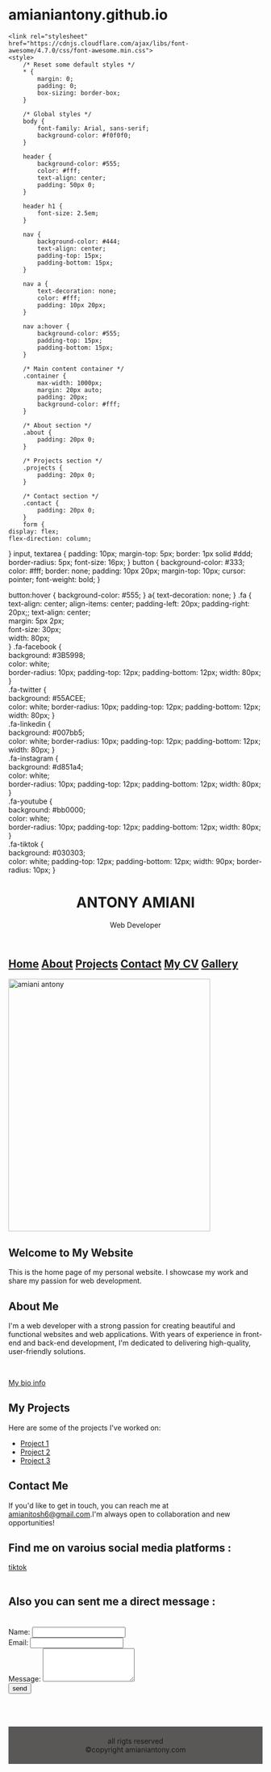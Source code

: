# amianiantony.github.io
<!DOCTYPE html>
<html lang="en">
<head>
    <meta charset="UTF-8">
    <meta name="viewport" content="width=device-width, initial-scale=1.0">
    <title>Your Name - Personal Website</title>
    <script>
        function sayHello() {
            alert('messege sent');
        }
    </script>
       
    <link rel="stylesheet" href="https://cdnjs.cloudflare.com/ajax/libs/font-awesome/4.7.0/css/font-awesome.min.css"> 
    <style>
        /* Reset some default styles */
        * {
            margin: 0;
            padding: 0;
            box-sizing: border-box;
        }

        /* Global styles */
        body {
            font-family: Arial, sans-serif;
            background-color: #f0f0f0;
        }

        header {
            background-color: #555;
            color: #fff;
            text-align: center;
            padding: 50px 0;
        }

        header h1 {
            font-size: 2.5em;
        }

        nav {
            background-color: #444;
            text-align: center;
            padding-top: 15px;
            padding-bottom: 15px;
        }

        nav a {
            text-decoration: none;
            color: #fff;
            padding: 10px 20px;
        }

        nav a:hover {
            background-color: #555;
            padding-top: 15px;
            padding-bottom: 15px;
        }

        /* Main content container */
        .container {
            max-width: 1000px;
            margin: 20px auto;
            padding: 20px;
            background-color: #fff;
        }

        /* About section */
        .about {
            padding: 20px 0;
        }

        /* Projects section */
        .projects {
            padding: 20px 0;
        }

        /* Contact section */
        .contact {
            padding: 20px 0;
        }
        form {
    display: flex;
    flex-direction: column;
}
input,
textarea {
    padding: 10px;
    margin-top: 5px;
    border: 1px solid #ddd;
    border-radius: 5px;
    font-size: 16px;
}
button {
    background-color: #333;
    color: #fff;
    border: none;
    padding: 10px 20px;
    margin-top: 10px;
    cursor: pointer;
    font-weight: bold;
}

button:hover {
    background-color: #555;
}
a{
    text-decoration: none;
}
.fa {  
    text-align: center;
    align-items: center;
  padding-left: 20px;
  padding-right: 20px;; 
text-align: center;  
  margin: 5px 2px;  
  font-size: 30px;  
  width: 80px;  
} 
.fa-facebook {  
  background: #3B5998;  
  color: white;  
  border-radius: 10px;
  padding-top: 12px;
  padding-bottom: 12px;
  width: 80px;
}  
.fa-twitter {  
  background: #55ACEE;  
  color: white; 
  border-radius: 10px;
  padding-top: 12px;
  padding-bottom: 12px;
  width: 80px; 
}    
.fa-linkedin {  
  background: #007bb5;  
  color: white; 
  border-radius: 10px;
  padding-top: 12px;
  padding-bottom: 12px;
  width: 80px; 
}  
.fa-instagram {  
  background: #d851a4;  
  color: white;  
  border-radius: 10px;
  padding-top: 12px;
  padding-bottom: 12px;
  width: 80px;
}  
.fa-youtube {  
  background: #bb0000;  
  color: white;  
  border-radius: 10px;
  padding-top: 12px;
  padding-bottom: 12px;
  width: 80px;
}   
.fa-tiktok {  
  background: #030303;  
  color: white; 
  padding-top: 12px;
  padding-bottom: 12px;
  width: 90px; 
  border-radius: 10px;
}
    </style>
</head>
<body>
    <header>
        <h1>ANTONY AMIANI</h1>
        <p>Web Developer</p>
    </header>
    <nav>
       <h1>
        <a href="#home">Home</a>
        <a href="#about">About</a>
        <a href="#projects">Projects</a>
        <a href="#contact">Contact</a>
        <a href="#My CV">My CV</a>
        <a href="#gallery">Gallery</a>
       </h1>
    </nav>
    <div class="container">
        <section>
            <img  src="images/IMG_16892670162723095.jpg" alt="amiani antony " title="My names are antony amiani ,iam a software engineer,specifically iam a web developer,i code flutter program applications together with web applications.iam aan expert in C++,(html,javascript,css),dart,c,pascal and basics of python.if you would like to have a personal website to showcase your services ,please click the link in my contact page and i will be in touch with you." width="400" height="500">
        </section>
        <section id="home">
            <h2>Welcome to My Website</h2>
            <p>This is the home page of my personal website. I showcase my work and share my passion for web development.</p>
        </section>
        <section id="about" class="about">
            <h2>About Me</h2>
            <p>I'm a web developer with a strong passion for creating beautiful and functional websites and web applications. With years of experience in front-end and back-end development, I'm dedicated to delivering high-quality, user-friendly solutions.</p><br>
            <p><a href="http://127.0.0.1:5500/about_page.html">My bio info</a></p>
        </section>
        <section id="projects" class="projects">
            <h2>My Projects</h2>
            <p>Here are some of the projects I've worked on:</p>
            <ul>
                <li><a href="#">Project 1</a></li>
                <li><a href="#">Project 2</a></li>
                <li><a href="#">Project 3</a></li>
            </ul>
        </section>
        <section id="contact" class="contact">
            <h2>Contact Me</h2>
            <p>If you'd like to get in touch, you can reach me at <a href="mailto:amianitosh6@gmail.com">amianitosh6@gmail.com</a>.I'm always open to collaboration and new opportunities!</p>
        </section>
        <section id="contact">
            <h1>Find me on varoius social media platforms :</h1>
            <section>
<a href="https://www.facebook.com/anto.detossh/?viewas=100000686899395&show_switched_toast=0&show_invite_to_follow=0&show_switched_tooltip=0&show_podcast_settings=0&show_community_review_changes=0&show_community_rollback=0&show_follower_visibility_disclosure=0" class="fa fa-facebook"></a>  
<a href="https://twitter.com/amiani_tosh" class="fa fa-twitter"></a>    
<a href="https://www.linkedin.com/in/antony-amiani-8a856b291/" class="fa fa-linkedin"></a>  
<a href="https://www.instagram.com/amiani.antony/" class="fa fa-instagram"></a>  
<a href="https://www.youtube.com/channel/UCTnEOxf0kxtFk8_oYZ1fw6w" class="fa fa-youtube"></a>  
<a href="https://www.tiktok.com/@tosh457_software_codes?is_from_webapp=1&sender_device=pc" class="fa fa-tiktok">tiktok</a> <br><br>   
            </section> 
            <h2>
                <p>Also you can sent me a direct message :</p>
            </h2><br>
            <form>
                <label for="name">Name:</label> 
                <input type="text" id="name" name="name" required><br>
                <label for="email">Email:</label>
                <input type="email" id="email" name="email" required><br>
                <label for="message">Message:</label>
                <textarea id="message" name="message" rows="4" required></textarea><br>
                <button type="submit" onclick="sayHello()">send</button>
            </form>
        </section>
        <section>
               <br> 
        </section>
    </div>
    <br><br>
    <footer style="text-align: center;padding-top: 20px;padding-bottom: 20px; background-color: #5a5757">
        all rigts reserved <br> &copy;copyright amianiantony.com
    </footer>
</body>
</html>

